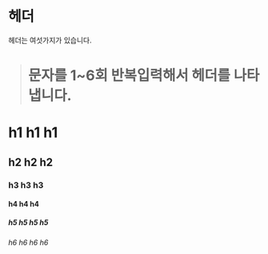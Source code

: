 # 헤더  

헤더는 여섯가지가 있습니다.  
> # 문자를 1~6회 반복입력해서 헤더를 나타냅니다.   
# h1 h1 h1  
## h2 h2 h2  
### h3 h3 h3  
#### h4 h4 h4   
##### h5 h5 h5 h5    
###### h6 h6 h6 h6    
